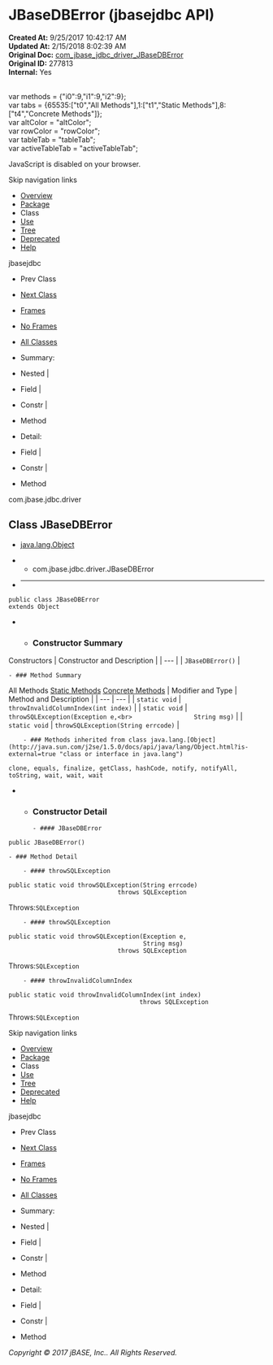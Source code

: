 # JBaseDBError (jbasejdbc   API)

**Created At:** 9/25/2017 10:42:17 AM  
**Updated At:** 2/15/2018 8:02:39 AM  
**Original Doc:** [com_jbase_jdbc_driver_JBaseDBError](https://docs.jbase.com/39230-driver/com_jbase_jdbc_driver_JBaseDBError)  
**Original ID:** 277813  
**Internal:** Yes  

<!--<br>    try {<br>        if (location.href.indexOf('is-external=true') == -1) {<br>            parent.document.title="JBaseDBError (jbasejdbc   API)";<br>        }<br>    }<br>    catch(err) {<br>    }<br>//--><br>var methods = {"i0":9,"i1":9,"i2":9};<br>var tabs = {65535:["t0","All Methods"],1:["t1","Static Methods"],8:["t4","Concrete Methods"]};<br>var altColor = "altColor";<br>var rowColor = "rowColor";<br>var tableTab = "tableTab";<br>var activeTableTab = "activeTableTab";
JavaScript is disabled on your browser.

Skip navigation links

- [Overview](../../../../overview-summary.html)
- [Package](./../com.jbase.jdbc.driver-%28jbasejdbc---api%29)
- Class
- [Use](./../class-use/uses-of-class-com.jbase.jdbc.driver.jbasedberror-%28jbasejdbc---api%29)
- [Tree](./../com.jbase.jdbc.driver-class-hierarchy-%28jbasejdbc---api%29)
- [Deprecated](../../../../deprecated-list.html)
- [Help](../../../../help-doc.html)


jbasejdbc <br>

- Prev Class
- [Next Class](./../jbasejdbcdriver-%28jbasejdbc---api%29 "class in com.jbase.jdbc.driver")


- [Frames](./.)
- [No Frames](./.)


- [All Classes](../../../../allclasses-noframe.html)


<!--<br>  allClassesLink = document.getElementById("allclasses\_navbar\_top");<br>  if(window==top) {<br>    allClassesLink.style.display = "block";<br>  }<br>  else {<br>    allClassesLink.style.display = "none";<br>  }<br>  //-->

- Summary:
- Nested |
- Field |
- Constr |
- Method


- Detail:
- Field |
- Constr |
- Method

com.jbase.jdbc.driver

## Class JBaseDBError

- [java.lang.Object](http://java.sun.com/j2se/1.5.0/docs/api/java/lang/Object.html?is-external=true "class or interface in java.lang")
- - com.jbase.jdbc.driver.JBaseDBError


- * * *


```
public class JBaseDBError
extends Object
```

- - ### Constructor Summary


Constructors | Constructor and Description |
| --- |
| `JBaseDBError()`  |


    - ### Method Summary


All Methods [Static Methods](javascript:show%281%29;) [Concrete Methods](javascript:show%288%29;) | Modifier and Type | Method and Description |
| --- | --- |
| `static void` | `throwInvalidColumnIndex(int index)`  |
| `static void` | `throwSQLException(Exception e,<br>                 String msg)`  |
| `static void` | `throwSQLException(String errcode)`  |


        - ### Methods inherited from class java.lang.[Object](http://java.sun.com/j2se/1.5.0/docs/api/java/lang/Object.html?is-external=true "class or interface in java.lang")
`clone, equals, finalize, getClass, hashCode, notify, notifyAll, toString, wait, wait, wait`

- - ### Constructor Detail

        - #### JBaseDBError

```
public JBaseDBError()
```


    - ### Method Detail

        - #### throwSQLException

```
public static void throwSQLException(String errcode)
                              throws SQLException
```
Throws:`SQLException`


        - #### throwSQLException

```
public static void throwSQLException(Exception e,
                                     String msg)
                              throws SQLException
```
Throws:`SQLException`


        - #### throwInvalidColumnIndex

```
public static void throwInvalidColumnIndex(int index)
                                    throws SQLException
```
Throws:`SQLException`

Skip navigation links

- [Overview](../../../../overview-summary.html)
- [Package](./../com.jbase.jdbc.driver-%28jbasejdbc---api%29)
- Class
- [Use](./../class-use/uses-of-class-com.jbase.jdbc.driver.jbasedberror-%28jbasejdbc---api%29)
- [Tree](./../com.jbase.jdbc.driver-class-hierarchy-%28jbasejdbc---api%29)
- [Deprecated](../../../../deprecated-list.html)
- [Help](../../../../help-doc.html)


jbasejdbc <br>

- Prev Class
- [Next Class](./../jbasejdbcdriver-%28jbasejdbc---api%29 "class in com.jbase.jdbc.driver")


- [Frames](./.)
- [No Frames](./.)


- [All Classes](../../../../allclasses-noframe.html)


<!--<br>  allClassesLink = document.getElementById("allclasses\_navbar\_bottom");<br>  if(window==top) {<br>    allClassesLink.style.display = "block";<br>  }<br>  else {<br>    allClassesLink.style.display = "none";<br>  }<br>  //-->

- Summary:
- Nested |
- Field |
- Constr |
- Method


- Detail:
- Field |
- Constr |
- Method

*Copyright © 2017 jBASE, Inc.. All Rights Reserved.*
